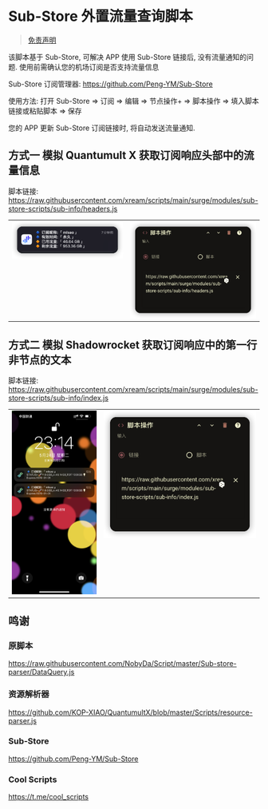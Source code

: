 # Sub-Store 外置流量查询脚本

> [免责声明](https://github.com/xream/scripts/blob/main/README.md)

该脚本基于 Sub-Store, 可解决 APP 使用 Sub-Store 链接后, 没有流量通知的问题. 使用前需确认您的机场订阅是否支持流量信息

Sub-Store 订阅管理器: https://github.com/Peng-YM/Sub-Store

使用方法: 打开 Sub-Store => 订阅 => 编辑 => 节点操作+ => 脚本操作 => 填入脚本链接或粘贴脚本 => 保存

您的 APP 更新 Sub-Store 订阅链接时, 将自动发送流量通知.

## 方式一 模拟 Quantumult X 获取订阅响应头部中的流量信息

脚本链接: https://raw.githubusercontent.com/xream/scripts/main/surge/modules/sub-store-scripts/sub-info/headers.js

<table>
  <tr>
    <td valign="top"><img src="screenshots/4.png"></td>
    <td valign="top"><img src="screenshots/3.png"></td>
  </tr>
 </table>

## 方式二 模拟 Shadowrocket 获取订阅响应中的第一行非节点的文本

脚本链接: https://raw.githubusercontent.com/xream/scripts/main/surge/modules/sub-store-scripts/sub-info/index.js

<table>
  <tr>
    <td valign="top"><img src="screenshots/2.png"></td>
    <td valign="top"><img src="screenshots/1.png"></td>
  </tr>
 </table>

## 鸣谢

### 原脚本

https://raw.githubusercontent.com/NobyDa/Script/master/Sub-store-parser/DataQuery.js

### 资源解析器

https://github.com/KOP-XIAO/QuantumultX/blob/master/Scripts/resource-parser.js

### Sub-Store

https://github.com/Peng-YM/Sub-Store

### Cool Scripts

https://t.me/cool_scripts
